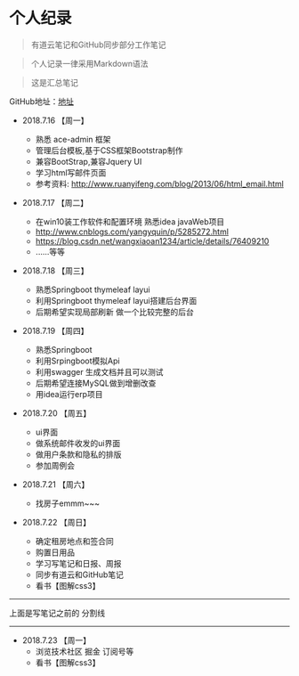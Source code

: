 # 个人纪录

> 有道云笔记和GitHub同步部分工作笔记

> 个人记录一律采用Markdown语法

> 这是汇总笔记

GitHub地址：[地址](https://github.com/xiaotiandada/Case/tree/master/work)

- 2018.7.16 【周一】
    - 熟悉 ace-admin 框架
    - 管理后台模板,基于CSS框架Bootstrap制作
    - 兼容BootStrap,兼容Jquery UI
    - 学习html写邮件页面
    - 参考资料: http://www.ruanyifeng.com/blog/2013/06/html_email.html

- 2018.7.17 【周二】
    - 在win10装工作软件和配置环境 熟悉idea javaWeb项目
    - http://www.cnblogs.com/yangyquin/p/5285272.html
    - https://blog.csdn.net/wangxiaoan1234/article/details/76409210
    - ......等等

- 2018.7.18 【周三】
    - 熟悉Springboot thymeleaf layui
    - 利用Springboot thymeleaf layui搭建后台界面
    - 后期希望实现局部刷新 做一个比较完整的后台

- 2018.7.19 【周四】
    - 熟悉Springboot
    - 利用Srpingboot模拟Api
    - 利用swagger 生成文档并且可以测试
    - 后期希望连接MySQL做到增删改查
    - 用idea运行erp项目

- 2018.7.20 【周五】
    - ui界面
    - 做系统邮件收发的ui界面
    - 做用户条款和隐私的排版
    - 参加周例会

- 2018.7.21 【周六】
    - 找房子emmm~~~

- 2018.7.22 【周日】
    - 确定租房地点和签合同
    - 购置日用品
    - 学习写笔记和日报、周报
    - 同步有道云和GitHub笔记
    - 看书【图解css3】

---

上面是写笔记之前的 分割线

---

- 2018.7.23 【周一】
    - 浏览技术社区 掘金 订阅号等
    - 看书【图解css3】